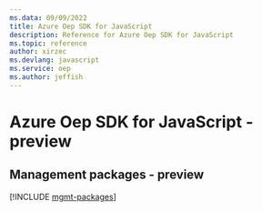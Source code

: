 ```yaml
---
ms.data: 09/09/2022
title: Azure Oep SDK for JavaScript
description: Reference for Azure Oep SDK for JavaScript
ms.topic: reference
author: xirzec
ms.devlang: javascript
ms.service: oep
ms.author: jeffish
---
```

# Azure Oep SDK for JavaScript - preview

## Management packages - preview
[!INCLUDE [mgmt-packages](oep-mgmt-index.md)]